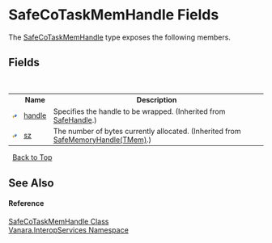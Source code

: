 # SafeCoTaskMemHandle Fields
 

The <a href="bbe30f67-7654-0850-8630-770714a104d3">SafeCoTaskMemHandle</a> type exposes the following members.


## Fields
&nbsp;<table><tr><th></th><th>Name</th><th>Description</th></tr><tr><td>![Protected field](media/protfield.gif "Protected field")</td><td><a href="http://msdn2.microsoft.com/en-us/library/exzskf0s" target="_blank">handle</a></td><td>
Specifies the handle to be wrapped.
 (Inherited from <a href="http://msdn2.microsoft.com/en-us/library/7s3yckbh" target="_blank">SafeHandle</a>.)</td></tr><tr><td>![Protected field](media/protfield.gif "Protected field")</td><td><a href="6e4ff592-4154-6cf7-a332-099487ad7003">sz</a></td><td>
The number of bytes currently allocated.
 (Inherited from <a href="6728d742-76e3-c51d-b40d-87ee7189c641">SafeMemoryHandle(TMem)</a>.)</td></tr></table>&nbsp;
<a href="#safecotaskmemhandle-fields">Back to Top</a>

## See Also


#### Reference
<a href="bbe30f67-7654-0850-8630-770714a104d3">SafeCoTaskMemHandle Class</a><br /><a href="46913109-b3e0-3b59-6f7f-071f8aa90bf0">Vanara.InteropServices Namespace</a><br />